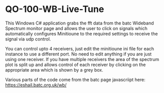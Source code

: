 # QO-100-WB-Live-Tune

This Windows C# application grabs the fft data from the batc Wideband Spectrum monitor page and allows the user to click on signals which automatically configures Minitioune to the required settings to receive the signal via udp control.

You can control upto 4 receivers, just edit the minitioune ini file for each instance to use a different port.
No need to edit anything if you are just using one receiver.
If you have multiple receivers the area of the spectrum plot is split up and allows control of each receiver by clicking on the appropriate area which is shown by a grey box.

Various parts of the code come from the batc page javascriipt here: https://eshail.batc.org.uk/wb/
